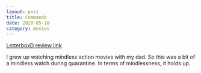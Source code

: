 ```yaml
---
layout: post
title: Commando
date: 2020-05-10
category: movies
---
```

 
[LetterboxD review link](https://letterboxd.com/samarthbhaskar/film/commando/)

I grew up watching mindless action movies with my dad. So this was a bit of a mindless watch during quarantine. In terms of mindlessness, it holds up.